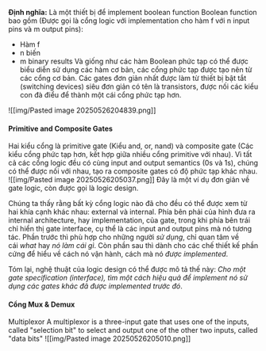 **Định nghĩa:** Là một thiết bị để implement boolean function Boolean function bao gồm (Được gọi là cổng logic với implementation cho hàm f với n input pins và m output pins):
- Hàm f
- n biến
- m binary results
Và giống như các hàm Boolean phức tạp có thể được biểu diễn sử dụng các hàm cơ bản, các cổng phức tạp được tạo nên từ các cổng cơ bản. Các gates đơn giản nhất được làm từ thiết bị bật tắt (switching devices) siêu đơn giản có tên là transistors, được nối các kiểu con đà điểu để thành một cái cổng phức tạp hơn.

![[img/Pasted image 20250526204839.png]]
#### Primitive and Composite Gates

Hai kiểu cổng là primitive gate (Kiểu and, or, nand) và composite gate (Các kiểu cổng phức tạp hơn, kết hợp giữa nhiều cổng primitive với nhau). Vì tất cả các cổng logic đều có cùng input and output semantics (0s và 1s), chúng có thể được nối với nhau, tạo ra composite gates có độ phức tạp khác nhau.
![[img/Pasted image 20250526205037.png]]
Đây là một ví dụ đơn giản về gate logic, còn được gọi là logic design.

Chúng ta thấy rằng bất kỳ cổng logic nào đã cho đều có thể được xem từ hai khía cạnh khác nhau: external và internal. Phía bên phải của hình đưa ra internal architecture, hay implementation, của gate, trong khi phía bên trái chỉ hiển thị gate interface, cụ thể là các input and output pins mà nó tương tác. Phần trước thì phù hợp cho những người _sử dụng_, chỉ quan tâm về cái _what_ hay _nó làm cái gì_. Còn phần sau thì dành cho các chế thiết kế phần cứng để hiểu về cách nó vận hành, cách mà nó _được implemented_.

Tóm lại, nghệ thuật của logic design có thể được mô tả thế này: *Cho một gate specification (interface), tìm một cách hiệu quả để implement nó sử dụng các gates khác đã được implemented trước đó*.

#### Cổng Mux & Demux

Multiplexor A multiplexor is a three-input gate that uses one of the inputs, called "selection bit" to select and output one of the other two inputs, called "data bits"
![[img/Pasted image 20250526205010.png]]